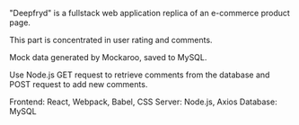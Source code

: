 
"Deepfryd" is a fullstack web application replica of an e-commerce product page.

This part is concentrated in user rating and comments. 

Mock data generated by Mockaroo, saved to MySQL.

Use Node.js GET request to retrieve comments from the database and POST request to add new comments.

Frontend: React, Webpack, Babel, CSS
Server: Node.js, Axios
Database: MySQL
